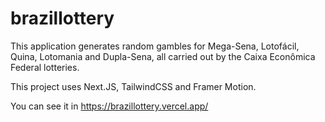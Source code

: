# brazillottery

This application generates random gambles for Mega-Sena, Lotofácil, Quina, Lotomania and Dupla-Sena, all carried out by the Caixa Econômica Federal lotteries.

This project uses Next.JS, TailwindCSS and Framer Motion.

You can see it in https://brazillottery.vercel.app/
